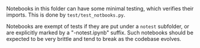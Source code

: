 Notebooks in this folder can have some minimal testing, which verifies their imports. 
This is done by `test/test_notbooks.py`.

Notebooks are exempt of tests if they are put under a `notest` subfolder,
or are explicitly marked by a "-notest.ipynb" suffix.
Such notebooks should be expected to be very brittle and tend to break as the codebase evolves.
